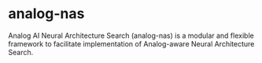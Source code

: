 # analog-nas
Analog AI Neural Architecture Search (analog-nas) is a modular and flexible framework to facilitate implementation of Analog-aware Neural Architecture Search.
